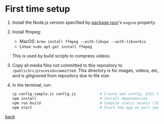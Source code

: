 # First time setup

1. Install the Node.js version specified by [package.json](./package.json)'s `engine` property.
2. Install ffmpeg:
    - MacOS: `brew install ffmpeg --with-libvpx --with-libvorbis`
    - Linux: `sudo apt-get install ffmpeg`

   This is used by build scripts to compress videos.
3. Copy all media files not committed to this repository to `/publicSrc/processUncommitted`. This directory is for images, videos, etc, and is gitignored from repository due to file size.
4. In the terminal, run:
    ```bash
    cp config.sample.js config.js           # Create own config. Edit for environment.
    npm install                             # Install dependencies
    npm run build                           # Compile static assets (JS, CSS, image compression)
    npm start                               # Start the app on port specified in config.js
    ```

[back](../README.md)
